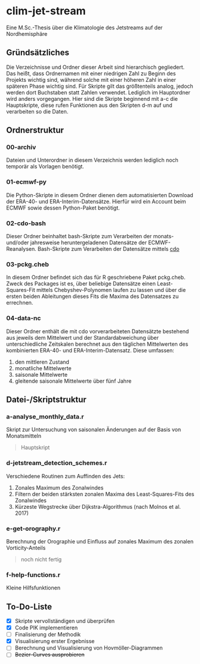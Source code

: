 #  clim-jet-stream
Eine M.Sc.-Thesis über die Klimatologie des Jetstreams auf der Nordhemisphäre


## Gründsätzliches
Die Verzeichnisse und Ordner dieser Arbeit sind hierarchisch gegliedert. Das heißt, dass Ordnernamen mit einer niedrigen Zahl zu Beginn des Projekts wichtig sind, während solche mit einer höheren Zahl in einer späteren Phase wichtig sind. Für Skripte gilt das größtenteils analog, jedoch werden dort Buchstaben statt Zahlen verwendet. Lediglich im Hauptordner wird anders vorgegangen. Hier sind die Skripte beginnend mit a-c die Hauptskripte, diese rufen Funktionen aus den Skripten d-m auf und verarbeiten so die Daten.


## Ordnerstruktur
### 00-archiv
Dateien und Unterordner in diesem Verzeichnis werden lediglich noch temporär als Vorlagen benötigt.

### 01-ecmwf-py
Die Python-Skripte in diesem Ordner dienen dem automatisierten Download der ERA-40- und ERA-Interim-Datensätze. Hierfür wird ein Account beim ECMWF sowie dessen Python-Paket benötigt.

### 02-cdo-bash
Dieser Ordner beinhaltet bash-Skripte zum Verarbeiten der monats- und/oder jahresweise heruntergeladenen Datensätze der ECMWF-Reanalysen.
Bash-Skripte zum Verarbeiten der Datensätze mittels [cdo](https://code.zmaw.de/)

### 03-pckg.cheb
In diesem Ordner befindet sich das für R geschriebene Paket pckg.cheb. Zweck des Packages ist es, über beliebige Datensätze einen Least-Squares-Fit mittels Chebyshev-Polynomen laufen zu lassen und über die ersten beiden Ableitungen dieses Fits die Maxima des Datensatzes zu errechnen.

### 04-data-nc
Dieser Ordner enthält die mit cdo vorverarbeiteten Datensätzte bestehend aus jeweils dem Mittelwert und der Standardabweichung über unterschiedliche Zeitskalen berechnet aus den täglichen Mittelwerten des kombinierten ERA-40- und ERA-Interim-Datensatz. Diese umfassen:
1. den mittleren Zustand
2. monatliche Mittelwerte
3. saisonale Mittelwerte
4. gleitende saisonale Mittelwerte über fünf Jahre

## Datei-/Skriptstruktur
### a-analyse_monthly_data.r
Skript zur Untersuchung von saisonalen Änderungen auf der Basis von Monatsmitteln
> Hauptskript

### d-jetstream_detection_schemes.r
Verschiedene Routinen zum Auffinden des Jets:
1. Zonales Maximum des Zonalwindes
2. Filtern der beiden stärksten zonalen Maxima des Least-Squares-Fits des Zonalwindes
3. Kürzeste Wegstrecke über Dijkstra-Algorithmus (nach Molnos et al. 2017)

### e-get-orography.r
Berechnung der Orographie und Einfluss auf zonales Maximum des zonalen Vorticity-Anteils
> noch nicht fertig

### f-help-functions.r
Kleine Hilfsfunktionen

## To-Do-Liste
- [x] Skripte vervollständigen und überprüfen
- [x] Code PIK implementieren
- [ ] Finalisierung der Methodik
- [x] Visualisierung erster Ergebnisse
- [ ] Berechnung und Visualisierung von Hovmöller-Diagrammen 
- [ ] ~~Bezier-Curves ausprobieren~~
